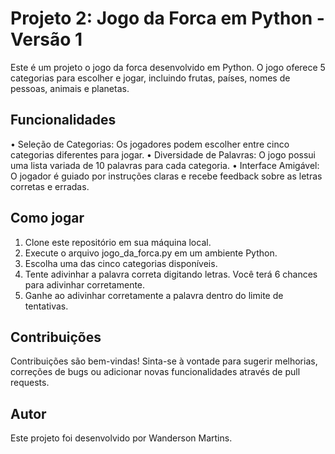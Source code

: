 # Projeto 2: Jogo da Forca em Python - Versão 1
Este é um projeto o jogo da forca desenvolvido em Python. O jogo oferece 5 categorias para escolher e jogar, incluindo frutas, países, nomes de pessoas, animais e planetas.

## Funcionalidades

• Seleção de Categorias: Os jogadores podem escolher entre cinco categorias diferentes para jogar.
• Diversidade de Palavras: O jogo possui uma lista variada de 10 palavras para cada categoria.
• Interface Amigável: O jogador é guiado por instruções claras e recebe feedback sobre as letras corretas e erradas.

## Como jogar
1. Clone este repositório em sua máquina local.
2. Execute o arquivo jogo_da_forca.py em um ambiente Python.
3. Escolha uma das cinco categorias disponíveis.
4. Tente adivinhar a palavra correta digitando letras. Você terá 6 chances para adivinhar corretamente.
5. Ganhe ao adivinhar corretamente a palavra dentro do limite de tentativas.

## Contribuições
Contribuições são bem-vindas! Sinta-se à vontade para sugerir melhorias, correções de bugs ou adicionar novas funcionalidades através de pull requests.

## Autor
Este projeto foi desenvolvido por Wanderson Martins.